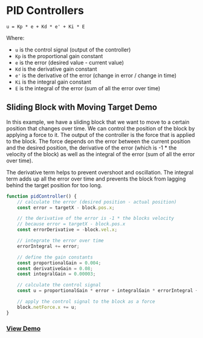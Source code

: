 # PID Controllers
```
u = Kp * e + Kd * e' + Ki * E
```
Where:
- `u` is the control signal (output of the controller)
- `Kp` is the proportional gain constant
- `e` is the error (desired value - current value)
- `Kd` is the derivative gain constant
- `e'` is the derivative of the error (change in error / change in time)
- `Ki` is the integral gain constant
- `E` is the integral of the error (sum of all the error over time)

## Sliding Block with Moving Target Demo
In this example, we have a sliding block that we want to move to a certain position that changes over time. We can control the position of the block by applying a force to it. The output of the controller is the force that is applied to the block. The force depends on the error between the current position and the desired position, the derivative of the error (which is -1 * the velocity of the block) as well as the integral of the error (sum of all the error over time). 

The derivative term helps to prevent overshoot and oscillation. The integral term adds up all the error over time and prevents the block from lagging behind the target position for too long.

```javascript
function pidController() {
    // calculate the error (desired position - actual position)
    const error = targetX - block.pos.x;

    // the derivative of the error is -1 * the blocks velocity
    // because error = targetX - block.pos.x
    const errorDerivative = -block.vel.x;

    // integrate the error over time
    errorIntegral += error;

    // define the gain constants
    const proportionalGain = 0.004;
    const derivativeGain = 0.08;
    const integralGain = 0.00003;

    // calculate the control signal
    const u = proportionalGain * error + integralGain * errorIntegral + derivativeGain * errorDerivative;

    // apply the control signal to the block as a force
    block.netForce.x += u;
}
```

### [View Demo](./Sliding-Block-Moving-Target.html)
